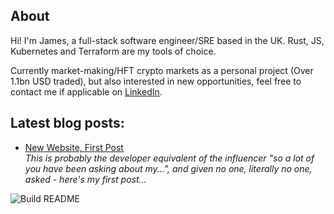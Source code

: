 ## About

Hi! I'm James, a full-stack software engineer/SRE based in the UK. Rust, JS, Kubernetes and Terraform are my tools of choice.

Currently market-making/HFT crypto markets as a personal project (Over 1.1bn USD traded), but also interested in new opportunities, feel free to contact me if applicable on [LinkedIn](https://www.linkedin.com/in/jracollins).

## Latest blog posts:

<!-- blog start -->

*   [New Website, First Post](https://jracollins.com/post/first-post)<br/>*This is probably the developer equivalent of the influencer "so a lot of you have been asking about my...", and given no one, literally no one, asked - here's my first post...*

<!-- blog end -->

<a href="https://github.com/jracollins/jracollins/actions"><img src="https://github.com/jracollins/jracollins/workflows/Build%20README.md/badge.svg" align="left" alt="Build README"/></a>

